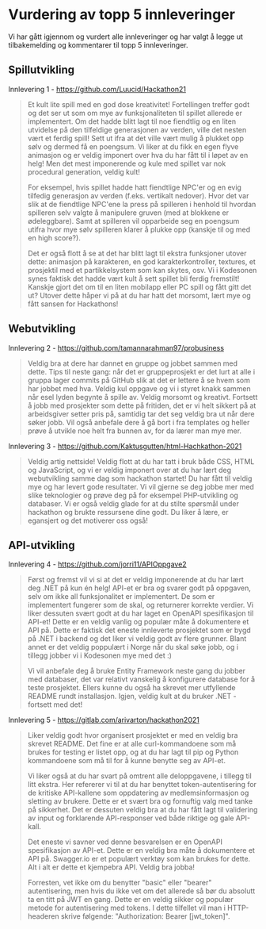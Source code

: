 # Vurdering av topp 5 innleveringer
Vi har gått igjennom og vurdert alle innleveringer og har valgt å legge ut tilbakemelding og kommentarer til topp 5 innleveringer. 

## Spillutvikling 
Innlevering 1 - https://github.com/Luucid/Hackathon21
> Et kult lite spill med en god dose kreativitet! Fortellingen treffer godt og det ser ut som om mye av funksjonaliteten til spillet allerede er implementert. Om det hadde blitt lagt til noe fiendtlig og en liten utvidelse på den tilfeldige generasjonen av verden, ville det nesten vært et ferdig spill! Sett ut ifra at det ville vært mulig å plukket opp sølv og dermed få en poengsum. Vi liker at du fikk en egen flyve animasjon og er veldig imponert over hva du har fått til i løpet av en helg! Men det mest imponerende og kule med spillet var nok procedural generation, veldig kult! 
> 
> For eksempel, hvis spillet hadde hatt fiendtlige NPC'er og en evig tilfedig generasjon av verden (f.eks. vertikalt nedover). Hvor det var slik at de fiendtlige NPC'ene la press på spilleren i henhold til hvordan spilleren selv valgte å manipulere gruven (med at blokkene er ødeleggbare). Samt at spilleren vil opparbeide seg en poengsum utifra hvor mye sølv spilleren klarer å plukke opp (kanskje til og med en high score?). 
> 
> Det er også flott å se at det har blitt lagt til ekstra funksjoner utover dette: animasjon på karakteren, en god karakterkontroller, textures, et prosjektil med et partikkelsystem som kan skytes, osv. Vi i Kodesonen synes faktisk det hadde vært kult å sett spillet bli ferdig fremstilt! Kanskje gjort det om til en liten mobilapp eller PC spill og fått gitt det ut? Utover dette håper vi på at du har hatt det morsomt, lært mye og fått sansen for Hackathons!

## Webutvikling
Innlevering 2 - https://github.com/tamannarahman97/probusiness
> Veldig bra at dere har dannet en gruppe og jobbet sammen med dette. Tips til neste gang: når det er gruppeprosjekt er det lurt at alle i gruppa lager commits på GitHub slik at det er lettere å se hvem som har jobbet med hva. Veldig kul oppgave og vi i styret knakk sammen når esel lyden begynte å spille av. Veldig morsomt og kreativt. Fortsett å jobb med prosjekter som dette på fritiden, det er vi helt sikkert på at arbeidsgiver setter pris på, samtidig tar det seg veldig bra ut når dere søker jobb. Vil også anbefale dere å gå bort i fra templates og heller prøve å utvikle noe helt fra bunnen av, for da lærer man mye mer. 

Innlevering 3 - https://github.com/Kaktusgutten/html-Hachkathon-2021
> Veldig artig nettside! Veldig flott at du har tatt i bruk både CSS, HTML og JavaScript, og vi er veldig imponert over at du har lært deg webutvikling samme dag som hackathon startet! Du har fått til veldig mye og har levert gode resultater. Vi vil gjerne se deg jobbe mer med slike teknologier og prøve deg på for eksempel PHP-utvikling og databaser. Vi er også veldig glade for at du stilte spørsmål under hackathon og brukte ressursene dine godt. Du liker å lære, er egansjert og det motiverer oss også! 

## API-utvikling
Innlevering 4 - https://github.com/jorri11/APIOppgave2
> Først og fremst vil vi si at det er veldig imponerende at du har lært deg .NET på kun én helg! API-et er bra og svarer godt på oppgaven, selv om ikke all funksjonalitet er implementert. De som er implementert fungerer som de skal, og returnerer korrekte verdier. Vi liker dessuten svært godt at du har laget en OpenAPI spesifikasjon til API-et! Dette er en veldig vanlig og populær måte å dokumentere et API på. Dette er faktisk det eneste innleverte prosjektet som er bygd på .NET i backend og det liker vi veldig godt av flere grunner. Blant annet er det veldig poppulært i Norge når du skal søke jobb, og i tillegg jobber vi i Kodesonen mye med det :)
> 
> Vi vil anbefale deg å bruke Entity Framework neste gang du jobber med databaser, det var relativt vanskelig å konfigurere database for å teste prosjektet. Ellers kunne du også ha skrevet mer utfyllende README rundt installasjon. Igjen, veldig kult at du bruker .NET - fortsett med det!

Innlevering 5 - https://gitlab.com/arivarton/hackathon2021
> Liker veldig godt hvor organisert prosjektet er med en veldig bra skrevet README. Det fine er at alle curl-kommandoene som må brukes for testing er listet opp, og at du har lagt til pip og Python kommandoene som må til for å kunne benytte seg av API-et. 
> 
> Vi liker også at du har svart på omtrent alle deloppgavene, i tillegg til litt ekstra. Her refererer vi til at du har benyttet token-autentisering for de kritiske API-kallene som oppdatering av medlemsinformasjon og sletting av brukere. Dette er et svært bra og fornuftig valg med tanke på sikkerhet. Det er dessuten veldig bra at du har fått lagt til validering av input og forklarende API-responser ved både riktige og gale API-kall. 
> 
> Det eneste vi savner ved denne besvarelsen er en OpenAPI spesifikasjon av API-et. Dette er en veldig bra måte å dokumentere et API på. Swagger.io er et populært verktøy som kan brukes for dette. Alt i alt er dette et kjempebra API. Veldig bra jobba! 
> 
> Forresten, vet ikke om du benytter "basic" eller "bearer" autentisering, men hvis du ikke vet om det allerede så bør du absolutt ta en titt på JWT en gang. Dette er en veldig sikker og populær metode for autentisering med tokens. I dette tilfellet vil man i HTTP-headeren skrive følgende: "Authorization: Bearer [jwt_token]".
